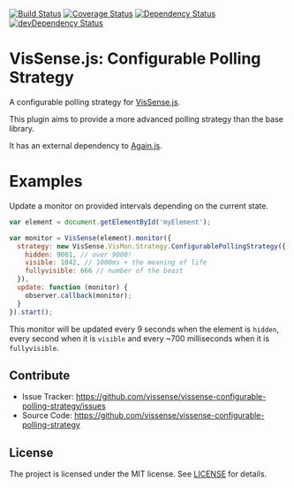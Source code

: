 [![Build Status](https://api.travis-ci.org/vissense/vissense-configurable-polling-strategy.png?branch=master)](https://travis-ci.org/vissense/vissense-configurable-polling-strategy)
[![Coverage Status](https://coveralls.io/repos/vissense/vissense-configurable-polling-strategy/badge.png?branch=master)](https://coveralls.io/r/vissense/vissense-configurable-polling-strategy?branch=master)
[![Dependency Status](https://david-dm.org/vissense/vissense-configurable-polling-strategy.svg)](https://david-dm.org/vissense/vissense-configurable-polling-strategy)
[![devDependency Status](https://david-dm.org/vissense/vissense-configurable-polling-strategy/dev-status.svg)](https://david-dm.org/vissense/vissense-configurable-polling-strategy#info=devDependencies)

VisSense.js: Configurable Polling Strategy
====

A configurable polling strategy for [VisSense.js](https://github.com/vissense/vissense-configurable-polling-strategy).

This plugin aims to provide a more advanced polling strategy than the base library.

It has an external dependency to [Again.js](https://github.com/theborakompanioni/againjs).

Examples
===

Update a monitor on provided intervals depending on the current state.
```javascript
var element = document.getElementById('myElement');

var monitor = VisSense(element).monitor({
  strategy: new VisSense.VisMon.Strategy.ConfigurablePollingStrategy({
    hidden: 9001, // over 9000!
    visible: 1042, // 1000ms + the meaning of life
    fullyvisible: 666 // number of the beast
  }),
  update: function (monitor) {
    observer.callback(monitor);
  }
}).start();
```
This monitor will be updated every 9 seconds when the element is
`hidden`, every second when it is `visible` and
every ~700 milliseconds when it is `fullyvisible`.

Contribute
------------

- Issue Tracker: https://github.com/vissense/vissense-configurable-polling-strategy/issues
- Source Code: https://github.com/vissense/vissense-configurable-polling-strategy

License
-------

The project is licensed under the MIT license. See
[LICENSE](https://github.com/vissense/vissense-configurable-polling-strategy/blob/master/LICENSE) for details.
